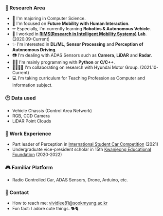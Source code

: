 
### 🔖 Research Area

- 🏫 I'm majoring in Computer Science.
- 🎯 I'm focused on **Future Mobility with Human Interaction**.
- ✏ Especially, I’m currently learning **Robotics & Autonomous Vehicle**.
- 🔭 I worked in [**RiMS(Research in Intelligent Mobility Systems)**](https://sites.google.com/view/drshin/home) **Lab**. (2020.09-Current)
- ✨ I'm interested in **DL/ML**, **Sensor Processing** and **Perception of Autonomous Driving**.
- 📷 I'm dealing with ADAS Sensors such as **Camera**, **LiDAR** and **Radar**.
- 👩‍💻 I'm mainly programming with **Python** or **C/C++**.
- 👨‍👨‍👧‍👦 I'm collaborating on research with Hyundai Motor Group. (2021.10-Current)
- 💻 I'm taking curriculum for Teaching Profession as Computer and Information subject.


### 🕑 Data used
- Vehicle Chassis (Control Area Network)
- RGB, CCD Camera
- LiDAR Point Clouds


### 🔑 Work Experience
- Part leader of Perception in [International Student Car Competition](http://kasa.hihompy.co.kr/cev/index.php) (2021)
- Undergraduate vice-president scholar in 15th [Kwanjeong Educational Foundation](http://www.ikef.or.kr/) (2020-2022)



### 🎮 Familiar Platform
- Radio Controlled Car, ADAS Sensors, Drone, Arduino, etc.




### 📩 Contact

- How to reach me: vividlee81@sookmyung.ac.kr
- Fun fact: I adore cute things. 🐕🐈
